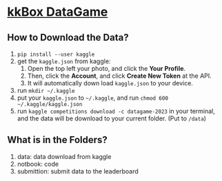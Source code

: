 # [kkBox DataGame](https://www.kaggle.com/competitions/datagame-2023/overview)
## How to Download the Data?
1. `pip install --user kaggle`
2. get the `kaggle.json` from kaggle:
    1. Open the top left your photo, and click the **Your Profile**.
    2. Then, click the **Account**, and click **Create New Token** at the API.
    3. It will automatically down load `kaggle.json` to your device.
3. run `mkdir ~/.kaggle`
4. put your `kaggle.json` to `~/.kaggle`, and run `chmod 600 ~/.kaggle/kaggle.json`
5. run `kaggle competitions download -c datagame-2023` in your terminal, and the data will be download to your current folder. (Put to `/data`)
## What is in the Folders?
1. data: data download from kaggle
2. notbook: code 
3. submittion: submit data to the leaderboard



